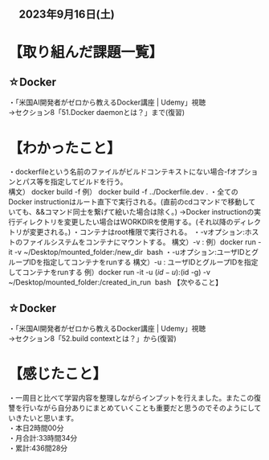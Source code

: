## 　2023年9月16日(土)
# 【取り組んだ課題一覧】
## ☆Docker
・「米国AI開発者がゼロから教えるDocker講座 | Udemy」視聴<br>
→セクション8「51.Docker daemonとは？」まで(復習)<br>
# 【わかったこと】
・dockerfileという名前のファイルがビルドコンテキストにない場合-fオプションとパス等を指定してビルドを行う。<br>
構文）
docker build -f <dockerfilename> <buildcontext>
例）
docker build -f ../Dockerfile.dev .
・全てのDocker instructionはルート直下で実行される。(直前のcdコマンドで移動していても、&&コマンド同士を繋げて絵いた場合は除く。)
→Docker instructionの実行ディレクトリを変更したい場合はWORKDIRを使用する。(それ以降のディレクトリが変更される。)
・コンテナはroot権限で実行される。
・-vオプション:ホストのファイルシステムをコンテナにマウントする。
構文）-v <host>:<container>
例）docker run -it -v ~/Desktop/mounted_folder:/new_dir <image> bash
・-uオプション:ユーザIDとグループIDを指定してコンテナをrunする
構文）-u <user id>:<group id> ユーザIDとグループIDを指定してコンテナをrunする
例）docker run -it -u $(id -u):$(id -g) -v ~/Desktop/mounted_folder:/created_in_run <image> bash
【次やること】
## ☆Docker
・「米国AI開発者がゼロから教えるDocker講座 | Udemy」視聴<br>
→セクション8「52.build contextとは？」から(復習)<br>
# 【感じたこと】
・一周目と比べて学習内容を整理しながらインプットを行えました。またこの復讐を行いながら自分ありにまとめていくことも重要だと思うのでそのようにしていきたいと思います。<br>
・本日2時間00分<br>
・月合計:33時間34分<br>
・累計:436間28分<br>
